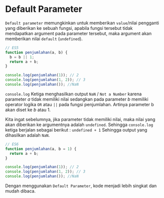 # Default Parameter

`Default parameter` memungkinkan untuk memberikan `value`/nilai pengganti yang diberikan ke sebuah fungsi, apabila fungsi tersebut tidak mendapatkan argument pada parameter tersebut, maka argument akan memberikan nilai `default` (`undefined`).

```javascript
// ES5
function penjumlahan(a, b) {
  b = b || 1;
  return a + b;
}

console.log(penjumlahan(1)); // 2
console.log(penjumlahan(1, 2)); // 3
console.log(penjumlahan()); //NaN
```

`console.log` Ketiga menghasilkan output `NaN` / `Not a Number` karena parameter _a_ tidak memiliki nilai sedangkan pada parameter _b_ memiliki operator logika `OR` atau `||` pada fungsi penjumlahan. Artinya parameter b akan diset ke _b_ atau 1.

Kita ingat sebelumnya, jika parameter tidak memiliki nilai, maka nilai yang akan diberikan ke argumentnya adalah `undefined`. Sehingga `console.log` ketiga berjalan sebagai berikut :
`undefined + 1`
Sehingga output yang dihasilkan adalah `NaN`.

```javascript
// ES6
function penjumlahan(a, b = 1) {
  return a + b;
}

console.log(penjumlahan(1)); // 2
console.log(penjumlahan(1, 2)); // 3
console.log(penjumlahan()); //NaN
```

Dengan menggunakan `Default Parameter`, kode menjadi lebih singkat dan mudah dibaca.
